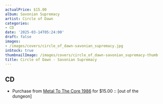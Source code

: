 ```yaml
---
actualPrice: $15.00
album: Savonian Supremacy
artist: Circle of Dawn
categories:
- CD
date: '2025-03-14T05:24:00'
draft: false
images:
- /images/covers/circle_of_dawn-savonian_supremacy.jpg
inStock: true
thumbnailImage: /images/covers/circle_of_dawn-savonian_supremacy-thumb.jpg
title: Circle of Dawn - Savonian Supremacy
---
```


## CD
* Purchase from [Metal To The Core 1986](https://metaltothecore1986.com/shop/circle-of-dawn-savonian-supremacy-digipak-cd-out-of-the-dungeon/) for $15.00 :: [out of the dungeon]
